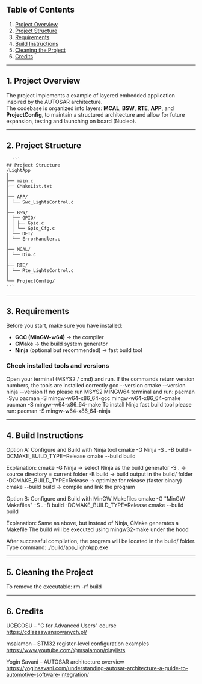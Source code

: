 ## Table of Contents
1. [Project Overview](#project-overview)
2. [Project Structure](#project-structure)
3. [Requirements](#requirements)
4. [Build Instructions](#build-instructions)
5. [Cleaning the Project](#cleaning-the-project)
6. [Credits](#credits)

---

## 1. Project Overview

The project implements a example of layered embedded application inspired by the AUTOSAR architecture.  
The codebase is organized into layers: **MCAL**, **BSW**, **RTE**, **APP**, and **ProjectConfig**, to maintain a structured architecture and allow for future expansion, testing and launching on board (Nucleo).

---

## 2. Project Structure
<pre lang="markdown"> <code> ``` 
## Project Structure
/LightApp
│
├── main.c
├── CMakeList.txt
│
├── APP/
│ └── Swc_LightsControl.c
│
├── BSW/
│ ├── GPIO/
│ │ ├── Gpio.c
│ │ └── Gpio_Cfg.c
│ └── DET/
│ └── ErrorHandler.c
│
├── MCAL/
│ └── Dio.c
│
├── RTE/
│ └── Rte_LightsControl.c
│
└── ProjectConfig/
``` </code> </pre>

---

## 3. Requirements

Before you start, make sure you have installed:

- **GCC (MinGW-w64)** → the compiler  
- **CMake** → the build system generator  
- **Ninja** (optional but recommended) → fast build tool  

### Check installed tools and versions
Open your terminal (MSYS2 / cmd) and run. If the commands return version numbers, the tools are installed correctly
   gcc --version
   cmake --version
   ninja --version
If no please run MSYS2 MINGW64 terminal and run:
   pacman -Syu
   pacman -S mingw-w64-x86_64-gcc mingw-w64-x86_64-cmake
   pacman -S mingw-w64-x86_64-make
To install Ninja fast build tool please run:
   pacman -S mingw-w64-x86_64-ninja

---

## 4. Build Instructions

Option A: Configure and Build with Ninja tool
   cmake -G Ninja -S . -B build -DCMAKE_BUILD_TYPE=Release
   cmake --build build

Explanation:
cmake -G Ninja → select Ninja as the build generator
-S . → source directory = current folder
-B build → build output in the build/ folder
-DCMAKE_BUILD_TYPE=Release → optimize for release (faster binary)
cmake --build build → compile and link the program

Option B: Configure and Build with MinGW Makefiles
   cmake -G "MinGW Makefiles" -S . -B build -DCMAKE_BUILD_TYPE=Release
   cmake --build build

Explanation:
Same as above, but instead of Ninja, CMake generates a Makefile
The build will be executed using mingw32-make under the hood

After successful compilation, the program will be located in the build/ folder. Type command:
   ./build/app_lightApp.exe

---

## 5. Cleaning the Project
To remove the executable:
    rm -rf build

---

## 6. Credits
UCEGOSU – "C for Advanced Users" course
https://cdlazaawansowanych.pl/

msalamon – STM32 register-level configuration examples
https://www.youtube.com/@msalamon/playlists

Yogin Savani – AUTOSAR architecture overview
https://yoginsavani.com/understanding-autosar-architecture-a-guide-to-automotive-software-integration/